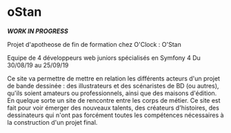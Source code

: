 # oStan

***WORK IN PROGRESS***

Projet d'apotheose de fin de formation chez O'Clock : O'Stan

Equipe de 4 développeurs web juniors spécialisés en Symfony 4
Du 30/08/19 au 25/09/19

Ce site va permettre de mettre en relation les différents acteurs d'un projet de bande dessinée : des illustrateurs et des scénaristes de BD (ou autres), qu'ils soient amateurs ou professionnels, ainsi que des maisons d'édition. En quelque sorte un site de rencontre entre les corps de métier.
Ce site est fait pour voir émerger des nouveaux talents, des créateurs d'histoires, des dessinateurs qui n'ont pas forcément toutes les compétences nécessaires à la construction d'un projet final.
